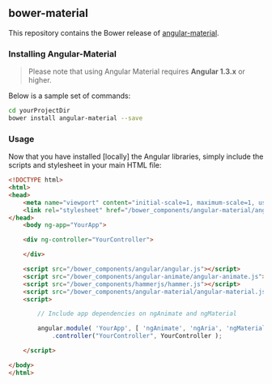 ## bower-material

This repository contains the Bower release of [angular-material](https://github.com/angular/material).

### Installing Angular-Material

> Please note that using Angular Material requires **Angular 1.3.x** or higher.

Below is a sample set of commands:

```bash
cd yourProjectDir
bower install angular-material --save
```

### Usage

Now that you have installed [locally] the Angular libraries, simply include the scripts and stylesheet in your main HTML file:

```html
<!DOCTYPE html>
<html>
<head>
    <meta name="viewport" content="initial-scale=1, maximum-scale=1, user-scalable=no" />
    <link rel="stylesheet" href="/bower_components/angular-material/angular-material.css">
</head>
	<body ng-app="YourApp">

	<div ng-controller="YourController">

	</div>

	<script src="/bower_components/angular/angular.js"></script>
	<script src="/bower_components/angular-animate/angular-animate.js"></script>
	<script src="/bower_components/hammerjs/hammer.js"></script>
	<script src="/bower_components/angular-material/angular-material.js"></script>
	<script>

		// Include app dependencies on ngAnimate and ngMaterial

		angular.module( 'YourApp', [ 'ngAnimate', 'ngAria', 'ngMaterial' ] )
			.controller("YourController", YourController );

	</script>

</body>
</html>
```
